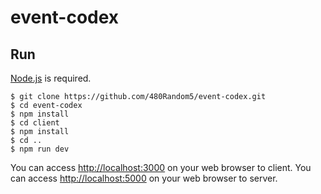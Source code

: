 # event-codex
## Run
[Node.js](http://nodejs.org/) is required.

```shell
$ git clone https://github.com/480Random5/event-codex.git
$ cd event-codex
$ npm install
$ cd client 
$ npm install
$ cd ..
$ npm run dev
```

You can access <http://localhost:3000> on your web browser to client.
You can access <http://localhost:5000> on your web browser to server.
